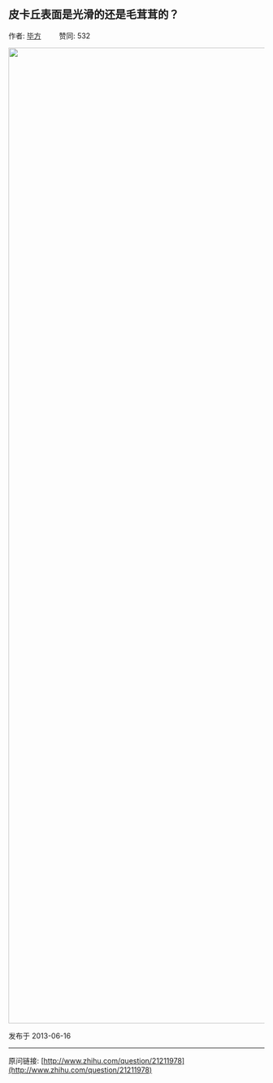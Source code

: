 ## 皮卡丘表面是光滑的还是毛茸茸的？

作者: [毕方](http://www.zhihu.com/people/bi-fang-85-92)&nbsp;&nbsp;&nbsp;&nbsp;&nbsp;&nbsp;&nbsp;&nbsp; 赞同: 532


<img src="http://pic1.zhimg.com/f798fe8fb7677064a29c0ca7fd11bcec_b.jpg" data-rawwidth="1920" data-rawheight="1080" class="origin_image zh-lightbox-thumb" width="1920" data-original="http://pic1.zhimg.com/f798fe8fb7677064a29c0ca7fd11bcec_r.jpg">



发布于 2013-06-16



---
原问链接: [http://www.zhihu.com/question/21211978](http://www.zhihu.com/question/21211978)